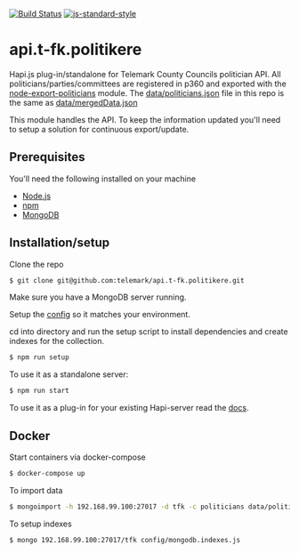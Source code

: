 [![Build Status](https://travis-ci.org/telemark/api.t-fk.politikere.svg?branch=master)](https://travis-ci.org/telemark/api.t-fk.politikere)
[![js-standard-style](https://img.shields.io/badge/code%20style-standard-brightgreen.svg?style=flat)](https://github.com/feross/standard)
# api.t-fk.politikere
Hapi.js plug-in/standalone for Telemark County Councils politician API.
All politicians/parties/committees are registered in p360 and exported with the [node-export-politicians](https://github.com/telemark/node-export-politicians) module.
The [data/politicians.json](data/politicians.json) file in this repo is the same as [data/mergedData.json](https://github.com/telemark/node-export-politicians/blob/master/data/mergedData.json)

This module handles the API. To keep the information updated you'll need to setup a solution for continuous export/update.

## Prerequisites

You'll need the following installed on your machine

- [Node.js](https://nodejs.org)
- [npm](https://www.npmjs.com/)
- [MongoDB](https://www.mongodb.org/)

## Installation/setup

Clone the repo

```sh
$ git clone git@github.com:telemark/api.t-fk.politikere.git
```

Make sure you have a MongoDB server running.

Setup the [config](config/index.js) so it matches your environment.

cd into directory and run the setup script to install dependencies and create indexes for the collection.

```sh
$ npm run setup
```

To use it as a standalone server:

```sh
$ npm run start
```

To use it as a plug-in for your existing Hapi-server read the [docs](http://hapijs.com/tutorials/plugins).

## Docker

Start containers via docker-compose

```sh
$ docker-compose up
```

To import data

```sh
$ mongoimport -h 192.168.99.100:27017 -d tfk -c politicians data/politicians.json --jsonArray
```

To setup indexes

```sh
$ mongo 192.168.99.100:27017/tfk config/mongodb.indexes.js
```